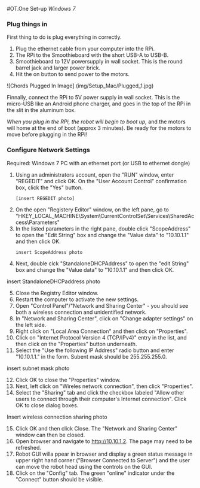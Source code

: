 #OT.One Set-up *Windows 7*

### Plug things in

First thing to do is plug everything in correctly. 

1. Plug the ethernet cable from your computer into the RPi.
2. The RPi to the Smoothieboard with the short USB-A to USB-B.
3. Smoothieboard to 12V powersupply in wall socket. This is the round barrel jack and larger power brick.  
4. Hit the on button to send power to the motors.

![Chords Plugged In Image] (img/Setup_Mac/Plugged_1.jpg)

Finnally, connect the RPi to 5V power supply in wall socket. This is the micro-USB like an Android phone charger, and goes in the top of the RPi in the slit in the aluminum box. 

_When you plug in the RPi, the robot will begin to boot up,_ and the motors will home at the end of boot (approx 3 minutes). Be ready for the motors to move before plugging in the RPi!

### Configure Network Settings

Required: Windows 7 PC with an ethernet port (or USB to ethernet dongle)

1. Using an administrators account, open the "RUN" window, enter "REGEDIT" and click OK.  On the "User Account Control" confirmation box, click the "Yes" button.
    ```
    [insert REGEDIT photo]
    ```
2. On the open "Registery Editor" window, on the left pane, go to "HKEY_LOCAL_MACHINE\System\CurrentControlSet\Services\SharedAccess\Parameters"
3. In the listed parameters in the right pane, double click "ScopeAddress" to open the "Edit String" box and change the "Value data" to "10.10.1.1" and then click OK.
    ```
    insert ScopeAddress photo
    ```
4. Next, double clck "StandaloneDHCPAddress" to open the "edit String" box and change the "Value data" to "10.10.1.1" and then click OK.

insert StandaloneDHCPaddress photo

5. Close the Registry Editor window.
6. Restart the computer to activate the new settings.
7. Open "Control Panel"/"Network and Sharing Center" - you should see both a wireless connection and unidentified network.
8. In "Network and Sharing Center", click on "Change adapter settings" on the left side.
9. Right click on "Local Area Connection" and then click on "Properties".
10. Click on "Internet Protocol Version 4 (TCP/IPv4)" entry in the list, and then click on the "Properties" button underneath.
11. Select the "Use the following IP Address" radio button and enter "10.10.1.1." in the form.  Subent mask should be 255.255.255.0.

insert subnet mask photo

12. Click OK to close the "Properties" window.
13. Next, left click on "Wireles network connection", then click "Properties".
14. Select the "Sharing" tab and click the checkbox labeled "Allow other users to connect through their computer's Internet connection".  Click OK to close dialog boxes.

Insert wireless connection sharing photo

15. Click OK and then click Close.  The "Network and Sharing Center" window can then be closed.
16. Open browser and navigate to http://10.10.1.2.  The page may need to be refreshed.
17. Robot GUI willa ppear in browser and display a green status message in upper right hand corner ("Browser Connected to Server") and the user can move the robot head using the controls on the GUI.
18. Click on the "Config" tab.  The green "online" indicator under the "Connect" button should be visible.



